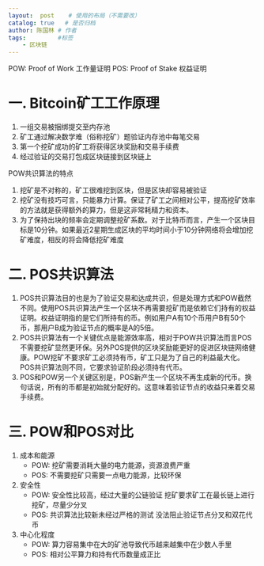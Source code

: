 ```yaml
---
layout:  post    # 使用的布局（不需要改）
catalog: true   # 是否归档
author: 陈国林 # 作者
tags:         #标签
    - 区块链
---   
```



POW: Proof of Work  工作量证明
POS: Proof of Stake  权益证明

# 一. Bitcoin矿工工作原理
1. 一组交易被捆绑提交至内存池
2. 矿工通过解决数学难（俗称挖矿）题验证内存池中每笔交易
3. 第一个挖矿成功的矿工将获得区块奖励和交易手续费
4. 经过验证的交易打包成区块链接到区块链上

POW共识算法的特点
1. 挖矿是不对称的，矿工很难挖到区块，但是区块却容易被验证
2. 挖矿没有技巧可言，只能暴力计算。保证了矿工之间相对公平，提高挖矿效率的方法就是获得额外的算力，但是这非常耗精力和资本。
3. 为了保持出块的频率会定期调整挖矿系数。对于比特币而言，产生一个区块目标是10分钟。如果最近2星期生成区块的平均时间小于10分钟网络将会增加挖矿难度，相反的将会降低挖矿难度

# 二. POS共识算法
1. POS共识算法目的也是为了验证交易和达成共识，但是处理方式和POW截然不同。使用POS共识算法产生一个区块不再需要挖矿而是依赖它们持有的权益证明。权益证明指的是它们所持有的币。例如用户A有10个币用户B有50个币，那用户B成为验证节点的概率是A的5倍。
2. POS共识算法有一个关键优点是能源效率高，相对于POW共识算法而言POS不需要挖矿显然更环保。另外POS提供的区块奖励能更好的促进区块链网络健康。POW挖矿不要求矿工必须持有币，矿工只是为了自己的利益最大化。POS共识算法则不同，它要求验证阶段必须持有代币。
3. POS和POW另一个关键区别是，POS新产生一个区块不再生成新的代币。换句话说，所有的币都是初始就分配好的。这意味着验证节点的收益只来着交易手续费。

# 三. POW和POS对比
1. 成本和能源
   * POW: 挖矿需要消耗大量的电力能源，资源浪费严重
   * POS: 不需要挖矿只需要一点电力能源，比较环保
2. 安全性	
   * POW: 安全性比较高，经过大量的公链验证 挖矿要求矿工在最长链上进行挖矿，尽量少分叉
   * POS: 共识算法比较新未经过严格的测试 没法阻止验证节点分叉和双花代币
3. 中心化程度
   * POW: 算力容易集中在大的矿池导致代币越来越集中在少数人手里
   * POS: 相对公平算力和持有代币数量成正比
